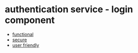 # authentication service - login component

- [functional](1a1.md)
- [secure](1a2.md)
- [user friendly](1a3.md)